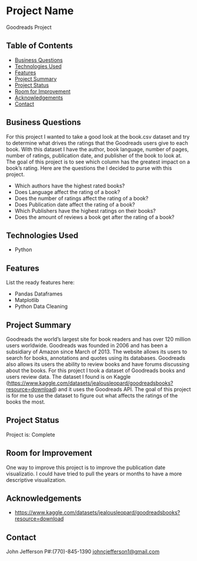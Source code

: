 # Project Name
Goodreads Project

## Table of Contents
* [Business Questions](#business-questions)
* [Technologies Used](#technologies-used)
* [Features](#features)
* [Project Summary](#project-summary)
* [Project Status](#project-status)
* [Room for Improvement](#room-for-improvement)
* [Acknowledgements](#acknowledgements)
* [Contact](#contact)
<!-- * [License](#license) -->


## Business Questions
For this project I wanted to take a good look at the book.csv dataset and try to determine what drives the ratings that the Goodreads users give to each book. With this dataset I have the author, book language, number of pages, number of ratings, publication date, and publisher of the book to look at. The goal of this project is to see which column has the greatest impact on a book’s rating. Here are the questions the I decided to purse with this project. 

- Which authors have the highest rated books?
- Does Language affect the rating of a book?
- Does the number of ratings affect the rating of a book?
- Does Publication date affect the rating of a book? 
- Which Publishers have the highest ratings on their books?
- Does the amount of reviews a book get after the rating of a book?


## Technologies Used
- Python



## Features
List the ready features here:
- Pandas Dataframes
- Matplotlib  
- Python Data Cleaning




## Project Summary 
Goodreads the world’s largest site for book readers and has over 120 million users worldwide.  Goodreads was founded in 2006 and has been a subsidiary of Amazon since March of 2013. The website allows its users to search for books, annotations and quotes using its databases. Goodreads also allows its users the ability to review books and have forums discussing about the books. For this project I took a dataset of Goodreads books and users review data. The dataset I found is on Kaggle (https://www.kaggle.com/datasets/jealousleopard/goodreadsbooks?resource=download) and it uses the Goodreads API. The goal of this project is for me to use the dataset to figure out what affects the ratings of the books the most. 


## Project Status
Project is: Complete


## Room for Improvement
One way to improve this project is to improve the publication date visualizatio. I could have tried to pull the years or months to have a more descriptive visualization. 


## Acknowledgements
- https://www.kaggle.com/datasets/jealousleopard/goodreadsbooks?resource=download



## Contact
John Jefferson 
P#:(770)-845-1390
johncjefferson1@gmail.com

